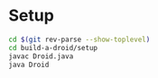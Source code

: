 # Setup

``` bash
cd $(git rev-parse --show-toplevel)
cd build-a-droid/setup
javac Droid.java
java Droid
```
